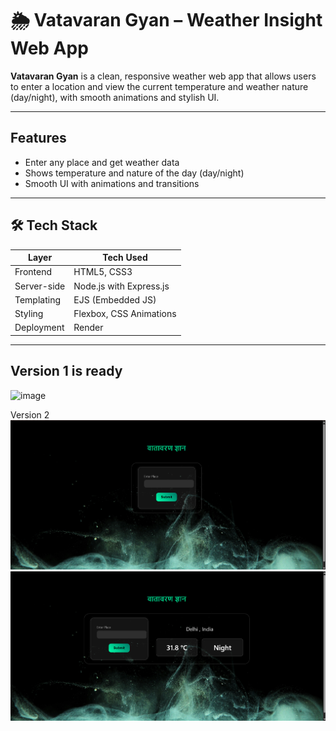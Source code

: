 # 🌦️ Vatavaran Gyan – Weather Insight Web App

**Vatavaran Gyan** is a clean, responsive weather web app that allows users to enter a location and view the current temperature and weather nature (day/night), with smooth animations and stylish UI.

---

## Features

-  Enter any place and get weather data
-  Shows temperature and nature of the day (day/night)
-  Smooth UI with animations and transitions


---

## 🛠️ Tech Stack

| Layer           | Tech Used               |
|-----------------|-------------------------|
| Frontend        | HTML5, CSS3             |
| Server-side     | Node.js with Express.js |
| Templating      | EJS (Embedded JS)       |
| Styling         | Flexbox, CSS Animations |
| Deployment      | Render                  |

---

Version 1 is ready
--
![image](https://github.com/user-attachments/assets/eab14009-3937-48d6-a41c-2dc7ec5d737d)

Version 2 
![alt text](/public/image/image.png)
![alt text](/public/image/image-1.png)
